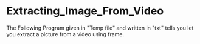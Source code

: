 # Extracting_Image_From_Video
The Following Program given in "Temp file" and written in "txt" tells you let you extract a picture from a video using frame. 
